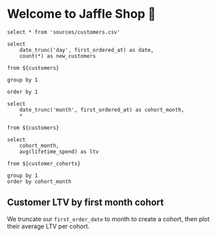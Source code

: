 # Welcome to Jaffle Shop 🥪

```customers
select * from 'sources/customers.csv'
```

```customers_by_first_order
select
    date_trunc('day', first_ordered_at) as date,
    count(*) as new_customers

from ${customers}

group by 1

order by 1
```

<LineChart
    data={customers_by_first_order}
    x=date
    y=new_customers
    yAxistTitle="new customers per day"
/>

```customer_cohorts
select
    date_trunc('month', first_ordered_at) as cohort_month,
    *

from ${customers}
```

```cohorts_ltv
select
    cohort_month,
    avg(lifetime_spend) as ltv

from ${customer_cohorts}

group by 1
order by cohort_month
```

## Customer LTV by first month cohort

We truncate our `first_order_date` to month to create a cohort, then plot their average LTV per cohort.

<BarChart
    data={cohorts_ltv}
    x=cohort_month
    y=ltv
    yAxisTitle="average LTV"
/>
